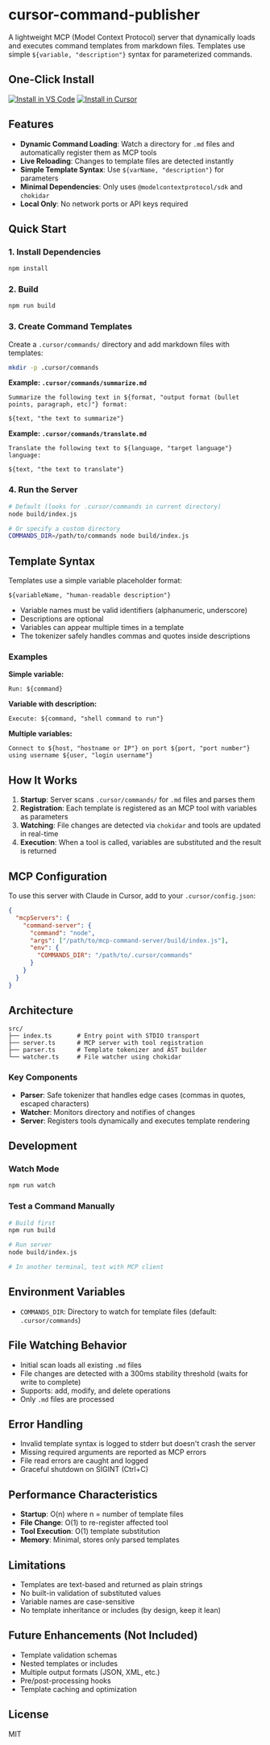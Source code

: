 # cursor-command-publisher

A lightweight MCP (Model Context Protocol) server that dynamically loads and executes command templates from markdown files. Templates use simple `${variable, "description"}` syntax for parameterized commands.

## One-Click Install

[![Install in VS Code](https://img.shields.io/badge/Install_in-VS_Code-0098FF?style=flat-square&logo=visualstudiocode&logoColor=white)](https://vscode.dev/redirect/mcp/install?name=cursor-command-publisher&config=%7B%22command%22%3A%22npx%22%2C%22args%22%3A%5B%22-y%22%2C%22cursor-command-publisher%22%5D%2C%22env%22%3A%7B%7D%7D)
[![Install in Cursor](https://img.shields.io/badge/Install_in-Cursor-000000?style=flat-square&logoColor=white)](https://cursor.com/en/install-mcp?name=cursor-command-publisher&config=eyJuYW1lIjoiY3Vyc29yLWNvbW1hbmQtcHVibGlzaGVyIiwiY29tbWFuZCI6Im5weCIsImFyZ3MiOlsiLXkiLCJjdXJzb3ItY29tbWFuZC1wdWJsaXNoZXIiXSwiZW52Ijp7fX0=)

## Features

- **Dynamic Command Loading**: Watch a directory for `.md` files and automatically register them as MCP tools
- **Live Reloading**: Changes to template files are detected instantly
- **Simple Template Syntax**: Use `${varName, "description"}` for parameters
- **Minimal Dependencies**: Only uses `@modelcontextprotocol/sdk` and `chokidar`
- **Local Only**: No network ports or API keys required

## Quick Start

### 1. Install Dependencies

```bash
npm install
```

### 2. Build

```bash
npm run build
```

### 3. Create Command Templates

Create a `.cursor/commands/` directory and add markdown files with templates:

```bash
mkdir -p .cursor/commands
```

**Example: `.cursor/commands/summarize.md`**

```
Summarize the following text in ${format, "output format (bullet points, paragraph, etc)"} format:

${text, "the text to summarize"}
```

**Example: `.cursor/commands/translate.md`**

```
Translate the following text to ${language, "target language"} language:

${text, "the text to translate"}
```

### 4. Run the Server

```bash
# Default (looks for .cursor/commands in current directory)
node build/index.js

# Or specify a custom directory
COMMANDS_DIR=/path/to/commands node build/index.js
```

## Template Syntax

Templates use a simple variable placeholder format:

```
${variableName, "human-readable description"}
```

- Variable names must be valid identifiers (alphanumeric, underscore)
- Descriptions are optional
- Variables can appear multiple times in a template
- The tokenizer safely handles commas and quotes inside descriptions

### Examples

**Simple variable:**

```
Run: ${command}
```

**Variable with description:**

```
Execute: ${command, "shell command to run"}
```

**Multiple variables:**

```
Connect to ${host, "hostname or IP"} on port ${port, "port number"}
using username ${user, "login username"}
```

## How It Works

1. **Startup**: Server scans `.cursor/commands/` for `.md` files and parses them
2. **Registration**: Each template is registered as an MCP tool with variables as parameters
3. **Watching**: File changes are detected via `chokidar` and tools are updated in real-time
4. **Execution**: When a tool is called, variables are substituted and the result is returned

## MCP Configuration

To use this server with Claude in Cursor, add to your `.cursor/config.json`:

```json
{
  "mcpServers": {
    "command-server": {
      "command": "node",
      "args": ["/path/to/mcp-command-server/build/index.js"],
      "env": {
        "COMMANDS_DIR": "/path/to/.cursor/commands"
      }
    }
  }
}
```

## Architecture

```
src/
├── index.ts       # Entry point with STDIO transport
├── server.ts      # MCP server with tool registration
├── parser.ts      # Template tokenizer and AST builder
└── watcher.ts     # File watcher using chokidar
```

### Key Components

- **Parser**: Safe tokenizer that handles edge cases (commas in quotes, escaped characters)
- **Watcher**: Monitors directory and notifies of changes
- **Server**: Registers tools dynamically and executes template rendering

## Development

### Watch Mode

```bash
npm run watch
```

### Test a Command Manually

```bash
# Build first
npm run build

# Run server
node build/index.js

# In another terminal, test with MCP client
```

## Environment Variables

- `COMMANDS_DIR`: Directory to watch for template files (default: `.cursor/commands`)

## File Watching Behavior

- Initial scan loads all existing `.md` files
- File changes are detected with a 300ms stability threshold (waits for write to complete)
- Supports: add, modify, and delete operations
- Only `.md` files are processed

## Error Handling

- Invalid template syntax is logged to stderr but doesn't crash the server
- Missing required arguments are reported as MCP errors
- File read errors are caught and logged
- Graceful shutdown on SIGINT (Ctrl+C)

## Performance Characteristics

- **Startup**: O(n) where n = number of template files
- **File Change**: O(1) to re-register affected tool
- **Tool Execution**: O(1) template substitution
- **Memory**: Minimal, stores only parsed templates

## Limitations

- Templates are text-based and returned as plain strings
- No built-in validation of substituted values
- Variable names are case-sensitive
- No template inheritance or includes (by design, keep it lean)

## Future Enhancements (Not Included)

- Template validation schemas
- Nested templates or includes
- Multiple output formats (JSON, XML, etc.)
- Pre/post-processing hooks
- Template caching and optimization

## License

MIT
